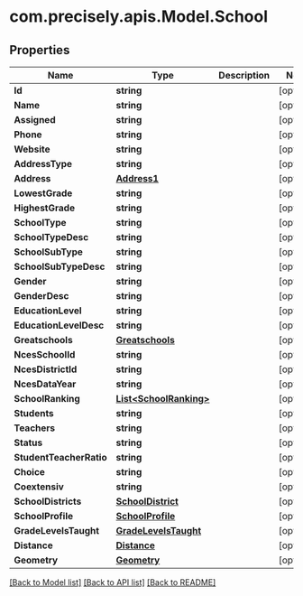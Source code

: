 
# com.precisely.apis.Model.School

## Properties

Name | Type | Description | Notes
------------ | ------------- | ------------- | -------------
**Id** | **string** |  | [optional] 
**Name** | **string** |  | [optional] 
**Assigned** | **string** |  | [optional] 
**Phone** | **string** |  | [optional] 
**Website** | **string** |  | [optional] 
**AddressType** | **string** |  | [optional] 
**Address** | [**Address1**](Address1.md) |  | [optional] 
**LowestGrade** | **string** |  | [optional] 
**HighestGrade** | **string** |  | [optional] 
**SchoolType** | **string** |  | [optional] 
**SchoolTypeDesc** | **string** |  | [optional] 
**SchoolSubType** | **string** |  | [optional] 
**SchoolSubTypeDesc** | **string** |  | [optional] 
**Gender** | **string** |  | [optional] 
**GenderDesc** | **string** |  | [optional] 
**EducationLevel** | **string** |  | [optional] 
**EducationLevelDesc** | **string** |  | [optional] 
**Greatschools** | [**Greatschools**](Greatschools.md) |  | [optional] 
**NcesSchoolId** | **string** |  | [optional] 
**NcesDistrictId** | **string** |  | [optional] 
**NcesDataYear** | **string** |  | [optional] 
**SchoolRanking** | [**List&lt;SchoolRanking&gt;**](SchoolRanking.md) |  | [optional] 
**Students** | **string** |  | [optional] 
**Teachers** | **string** |  | [optional] 
**Status** | **string** |  | [optional] 
**StudentTeacherRatio** | **string** |  | [optional] 
**Choice** | **string** |  | [optional] 
**Coextensiv** | **string** |  | [optional] 
**SchoolDistricts** | [**SchoolDistrict**](SchoolDistrict.md) |  | [optional] 
**SchoolProfile** | [**SchoolProfile**](SchoolProfile.md) |  | [optional] 
**GradeLevelsTaught** | [**GradeLevelsTaught**](GradeLevelsTaught.md) |  | [optional] 
**Distance** | [**Distance**](Distance.md) |  | [optional] 
**Geometry** | [**Geometry**](Geometry.md) |  | [optional] 

[[Back to Model list]](../README.md#documentation-for-models)
[[Back to API list]](../README.md#documentation-for-api-endpoints)
[[Back to README]](../README.md)

